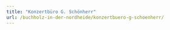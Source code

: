 ```yaml
---
title: "Konzertbüro G. Schönherr"
url: /buchholz-in-der-nordheide/konzertbuero-g-schoenherr/
---
```

